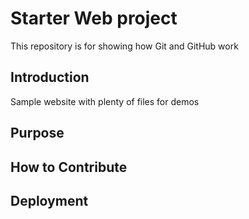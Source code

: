# Starter Web project

This repository is for showing how Git and GitHub work

## Introduction

Sample website with plenty of files for demos

## Purpose


## How to Contribute


## Deployment